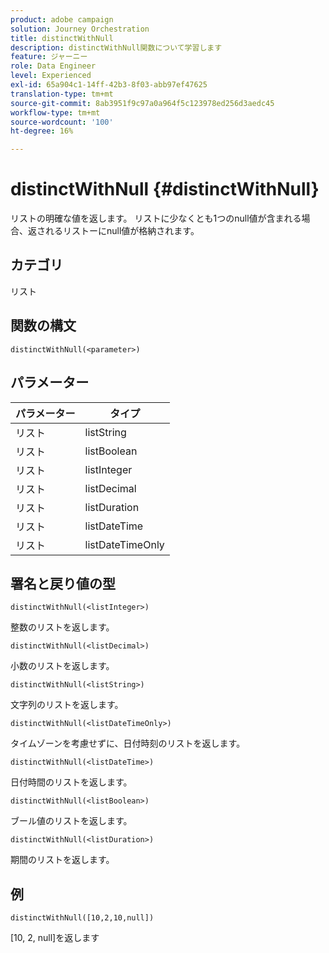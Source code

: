 ```yaml
---
product: adobe campaign
solution: Journey Orchestration
title: distinctWithNull
description: distinctWithNull関数について学習します
feature: ジャーニー
role: Data Engineer
level: Experienced
exl-id: 65a904c1-14ff-42b3-8f03-abb97ef47625
translation-type: tm+mt
source-git-commit: 8ab3951f9c97a0a964f5c123978ed256d3aedc45
workflow-type: tm+mt
source-wordcount: '100'
ht-degree: 16%

---
```


# distinctWithNull {#distinctWithNull}

リストの明確な値を返します。 リストに少なくとも1つのnull値が含まれる場合、返されるリストーにnull値が格納されます。

## カテゴリ

リスト

## 関数の構文

`distinctWithNull(<parameter>)`

## パラメーター

| パラメーター | タイプ |
|-----------|------------------|
| リスト | listString |
| リスト | listBoolean |
| リスト | listInteger |
| リスト | listDecimal |
| リスト | listDuration |
| リスト | listDateTime |
| リスト | listDateTimeOnly |

## 署名と戻り値の型

`distinctWithNull(<listInteger>)`

整数のリストを返します。

`distinctWithNull(<listDecimal>)`

小数のリストを返します。

`distinctWithNull(<listString>)`

文字列のリストを返します。

`distinctWithNull(<listDateTimeOnly>)`

タイムゾーンを考慮せずに、日付時刻のリストを返します。

`distinctWithNull(<listDateTime>)`

日付時間のリストを返します。

`distinctWithNull(<listBoolean>)`

ブール値のリストを返します。

`distinctWithNull(<listDuration>)`

期間のリストを返します。

## 例

`distinctWithNull([10,2,10,null])`

[10, 2, null]を返します
